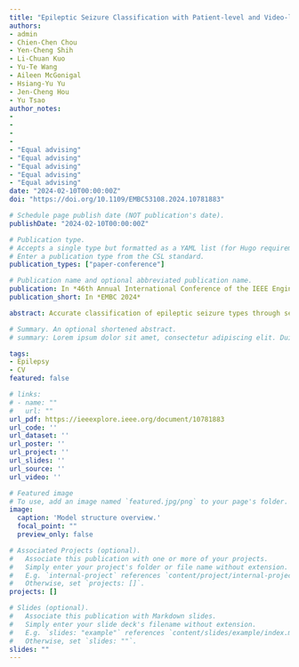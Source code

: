 ```yaml
---
title: "Epileptic Seizure Classification with Patient-level and Video-level Contrastive Pretraining"
authors:
- admin
- Chien-Chen Chou
- Yen-Cheng Shih
- Li-Chuan Kuo
- Yu-Te Wang
- Aileen McGonigal
- Hsiang-Yu Yu
- Jen-Cheng Hou
- Yu Tsao
author_notes:
-
-
-
-
- "Equal advising"
- "Equal advising"
- "Equal advising"
- "Equal advising"
- "Equal advising"
date: "2024-02-10T00:00:00Z"
doi: "https://doi.org/10.1109/EMBC53108.2024.10781883"

# Schedule page publish date (NOT publication's date).
publishDate: "2024-02-10T00:00:00Z"

# Publication type.
# Accepts a single type but formatted as a YAML list (for Hugo requirements).
# Enter a publication type from the CSL standard.
publication_types: ["paper-conference"]

# Publication name and optional abbreviated publication name.
publication: In *46th Annual International Conference of the IEEE Enginnering in Medicine and Biology Society*
publication_short: In *EMBC 2024*

abstract: Accurate classification of epileptic seizure types through seizure semiology analysis demands significant clinical expertise. While previous studies have employed various action recognition modules, the scarcity of labeled clinical videos has hindered the deployment of larger models. In this study, we explore unlabeled data to pretrain a transformer-based model with contrastive loss, taking advantage of the information that circumvents the need for additional annotation from medical professionals. We maximize the similarity between embeddings from the same patient and video while minimizing those from different patients and videos. Subsequently, a classification head was finetuned to distinguishing temporal lobe epilepsy (TLE) and extratemporal lobe epilepsy (exTLE). Our result achievied a 5-fold accuracy of 0.93 and an F1 score of 0.88 on the video level (N = 57). Our results outperformed other state-of-the-art seizure classification models, demonstrating the efficacy of our approach. This suggests potential applications in clinical practice, where unlabeled data could serve as a valuable aid in improving seizure classification accuracy and patient care.

# Summary. An optional shortened abstract.
# summary: Lorem ipsum dolor sit amet, consectetur adipiscing elit. Duis posuere tellus ac convallis placerat. Proin tincidunt magna sed ex sollicitudin condimentum.

tags:
- Epilepsy
- CV
featured: false

# links:
# - name: ""
#   url: ""
url_pdf: https://ieeexplore.ieee.org/document/10781883
url_code: ''
url_dataset: ''
url_poster: ''
url_project: ''
url_slides: ''
url_source: ''
url_video: ''

# Featured image
# To use, add an image named `featured.jpg/png` to your page's folder. 
image:
  caption: 'Model structure overview.'
  focal_point: ""
  preview_only: false

# Associated Projects (optional).
#   Associate this publication with one or more of your projects.
#   Simply enter your project's folder or file name without extension.
#   E.g. `internal-project` references `content/project/internal-project/index.md`.
#   Otherwise, set `projects: []`.
projects: []

# Slides (optional).
#   Associate this publication with Markdown slides.
#   Simply enter your slide deck's filename without extension.
#   E.g. `slides: "example"` references `content/slides/example/index.md`.
#   Otherwise, set `slides: ""`.
slides: ""
---
```

